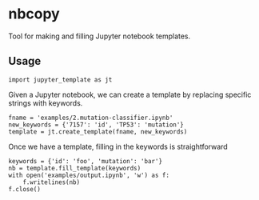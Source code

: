 # nbcopy
Tool for making and filling Jupyter notebook templates.

## Usage
	import jupyter_template as jt

Given a Jupyter notebook, we can create a template by replacing specific strings with keywords.

	fname = 'examples/2.mutation-classifier.ipynb'
	new_keywords = {'7157': 'id', 'TP53': 'mutation'}
	template = jt.create_template(fname, new_keywords)

Once we have a template, filling in the keywords is straightforward

	keywords = {'id': 'foo', 'mutation': 'bar'}
	nb = template.fill_template(keywords)
	with open('examples/output.ipynb', 'w') as f:
		f.writelines(nb)
	f.close()

